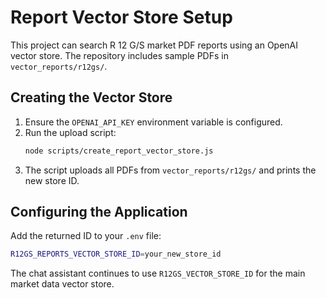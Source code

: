 # Report Vector Store Setup

This project can search R 12 G/S market PDF reports using an OpenAI vector store. The repository includes sample PDFs in `vector_reports/r12gs/`.

## Creating the Vector Store

1. Ensure the `OPENAI_API_KEY` environment variable is configured.
2. Run the upload script:
   ```bash
   node scripts/create_report_vector_store.js
   ```
3. The script uploads all PDFs from `vector_reports/r12gs/` and prints the new store ID.

## Configuring the Application

Add the returned ID to your `.env` file:
```bash
R12GS_REPORTS_VECTOR_STORE_ID=your_new_store_id
```

The chat assistant continues to use `R12GS_VECTOR_STORE_ID` for the main market data vector store.
